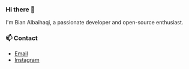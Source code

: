 ### Hi there 👋
I'm Bian Albaihaqi, a passionate developer and open-source enthusiast.

### 📫 Contact
- [Email](mailto:bianalbaihaqi190@gmail.com)
- [Instagram](https://www.instagram.com/bian.disini/)

